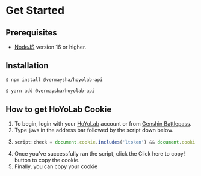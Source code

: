 # Get Started

## Prerequisites

- [NodeJS](https://nodejs.org/) version 16 or higher.

## Installation

<code-group>

<code-block title="NPM">

``` sh [npm]
$ npm install @vermaysha/hoyolab-api
```

</code-block>

<code-block title="YARN">


``` sh [yarn]
$ yarn add @vermaysha/hoyolab-api
```

</code-block>


</code-group>


## How to get HoYoLab Cookie

1. To begin, login with your [HoYoLab](https://www.hoyolab.com/home) account or from [Genshin Battlepass](https://act.hoyolab.com/app/community-game-records-sea/index.html?bbs_presentation_style=fullscreen&bbs_auth_required=true&gid=2&user_id=122516750&utm_source=hoyolab&utm_medium=gamecard&bbs_theme=light&bbs_theme_device=1#/ys).
2. Type `java` in the address bar followed by the script down below.
3. ``` javascript
   script:check = document.cookie.includes('ltoken') && document.cookie.includes('ltuid') || alert('Please logout and log back in before trying again, cookie is currently expired/invalid!'); cookie = document.cookie; check && document.write(`<p>${cookie}</p><br><button onclick="navigator.clipboard.writeText('${cookie}')">Click here to copy!</button><br>`)
   ```
4. Once you've successfully ran the script, click the Click here to copy! button to copy the cookie.
5. Finally, you can copy your cookie
